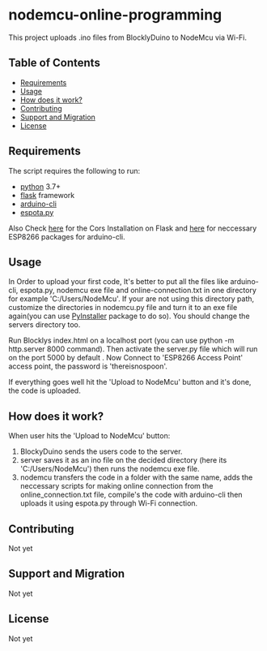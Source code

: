 # nodemcu-online-programming
This project uploads .ino files from BlocklyDuino to NodeMcu via Wi-Fi. 


Table of Contents
-----------------

  * [Requirements](#requirements)
  * [Usage](#usage)
  * [How does it work?](#how-does-it-work?)
  * [Contributing](#contributing)
  * [Support and Migration](#support-and-migration)
  * [License](#license)

Requirements
------------

The script requires the following to run:

  * [python] 3.7+
  * [flask] framework
  * [arduino-cli]
  * [espota.py]


[python]: https://www.python.org/downloads/
[flask]: https://flask.palletsprojects.com/en/1.0.x/installation/#installation
[arduino-cli]: https://arduino.github.io/arduino-cli/installation/
[espota.py]: https://github.com/esp8266/Arduino/blob/master/tools/espota.py

Also Check [here](https://pypi.org/project/Flask-Cors/) for the Cors Installation on Flask and  [here](https://create.arduino.cc/projecthub/B45i/getting-started-with-arduino-cli-7652a5) for neccessary ESP8266 packages for arduino-cli.

Usage
-----

In Order to upload your first code, It's better to put all the files like arduino-cli, espota.py, nodemcu exe file and online-connection.txt in one directory for example 'C:/Users/NodeMcu'. If your are not using this directory path, customize the directories in nodemcu.py file and turn it to an exe file again(you can use [PyInstaller](https://pyinstaller.readthedocs.io/en/stable/installation.html) package to do so). You should change the servers directory too.

Run Blocklys index.html on a localhost port (you can use python -m http.server 8000 command). Then activate the server.py file which will run on the port 5000 by default . Now Connect to 'ESP8266 Access Point' access point, the password is 'thereisnospoon'.

If everything goes well hit the 'Upload to NodeMcu' button and it's done, the code is uploaded.

How does it work?
-----

When user hits the 'Upload to NodeMcu' button:
1. BlockyDuino sends the users code to the server.
2. server saves it as an ino file on the decided directory (here its 'C:/Users/NodeMcu') then runs the nodemcu exe file.
3. nodemcu transfers the code in a folder with the same name, adds the neccessary scripts for making online connection from the 
   online_connection.txt file, compile's the code with arduino-cli then uploads it using espota.py through Wi-Fi connection.

Contributing
-----

Not yet

Support and Migration
-----

Not yet

License
-----

Not yet  


